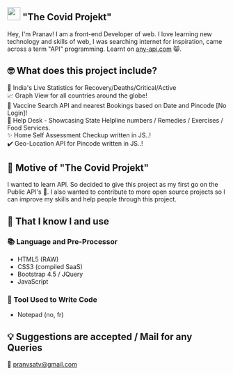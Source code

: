 ## <img width="30px" src="https://www.psycharchives.org/retrieve/096175aa-f7f2-4970-989d-d934c30b5551" /> "The Covid Projekt"

Hey, I'm Pranav! I am a front-end Developer of web. I love learning new technology and skills of web, I was searching internet for inspiration, came across a term "API" programming. Learnt on [any-api.com](https://any-api.com/) 😸.

## 🤓 What does this project include?
🍏 India's Live Statistics for Recovery/Deaths/Critical/Active<br>
📈 Graph View for all countries around the globe!<br>
💉 Vaccine Search API and nearest Bookings based on Date and Pincode [No Login]!<br>
🦮 Help Desk - Showcasing State Helpline numbers / Remedies / Exercises / Food Services.<br>
✨ Home Self Assessment Checkup written in JS..!<br>
✔️ Geo-Location API for Pincode written in JS..!<br>

## 🐗 Motive of "The Covid Projekt"
I wanted to learn API. So decided to give this project as my first go on the Public API's 💪. I also wanted to contribute to more open source projects so I can improve my skills and help people through this project.

## 🧠 That I know I and use
### 📚 Language and Pre-Processor
- HTML5 (RAW)
- CSS3 (compiled SaaS)
- Bootstrap 4.5 / JQuery
- JavaScript


### 🔧 Tool Used to Write Code
- Notepad (no, fr)


## 💡 Suggestions are accepted / Mail for any Queries
🐰 pranvsatv@gmail.com 
